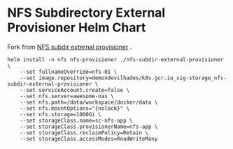 # NFS Subdirectory External Provisioner Helm Chart

Fork from [NFS subdir external provisioner](https://github.com/kubernetes-sigs/nfs-subdir-external-provisioner) .

```
helm install -n nfs nfs-provisioner ./nfs-subdir-external-provisioner \
    --set fullnameOverride=nfs-01 \
    --set image.repository=demondevilhades/k8s.gcr.io_sig-storage_nfs-subdir-external-provisioner \
    --set serviceAccount.create=false \
    --set nfs.server=awesome-nas \
    --set nfs.path=/data/workspace/docker/data \
    --set nfs.mountOptions="{nolock}" \
    --set nfs.storage=1000Gi \
    --set storageClass.name=sc-nfs-app \
    --set storageClass.provisionerName=nfs-app \
    --set storageClass.reclaimPolicy=Retain \
    --set storageClass.accessModes=ReadWriteMany
```
